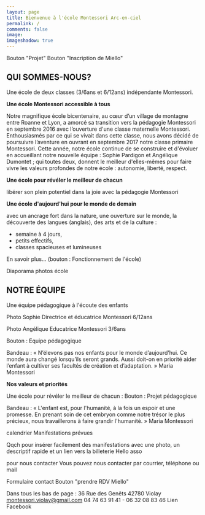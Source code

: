 ```yaml
---
layout: page
title: Bienvenue à l'école Montessori Arc-en-ciel
permalink: /
comments: false
image: 
imageshadow: true
---
```


<div class="home-grid">
    <div class="home-link"></div>
    <div class="home-link"></div>
    <div class="home-link"></div>
    <div class="home-link"></div>
    <div class="home-link"></div>
    <div class="home-link"></div>
</div>

Bouton "Projet" 
Bouton "Inscription de Miello"

## QUI SOMMES-NOUS?

Une école de deux classes (3/6ans et 6/12ans) indépendante Montessori.

**Une école Montessori accessible à tous**

Notre magnifique école bicentenaire, au cœur d’un village de montagne entre Roanne et Lyon, a amorcé sa transition vers la pédagogie Montessori en septembre 2016 avec l’ouverture d'une classe maternelle Montessori. Enthousiasmés par ce qui se vivait dans cette classe, nous avons décidé de poursuivre l’aventure en ouvrant en septembre 2017 notre classe primaire Montessori. Cette année, notre école continue de se construire et d'évoluer en accueillant notre nouvelle équipe : Sophie Pardigon et Angélique Dumontet ; qui toutes deux, donnent le meilleur d'elles-mêmes pour faire vivre les valeurs profondes de notre école : autonomie, liberté, respect.

**Une école pour révéler le meilleur de chacun**

libérer son plein potentiel dans la joie avec la pédagogie Montessori

**Une école d'aujourd'hui pour le monde de demain**

avec un ancrage fort dans la nature, une ouverture sur le monde, la découverte des langues (anglais), des arts et de la culture :
- semaine à 4 jours,
- petits effectifs,
- classes spacieuses et lumineuses

En savoir plus... (bouton : Fonctionnement de l'école)

Diaporama photos école

## NOTRE ÉQUIPE

Une équipe pédagogique à l'écoute des enfants

Photo Sophie
Directrice et éducatrice Montessori 6/12ans

Photo Angélique
Educatrice Montessori 3/6ans

Bouton : Equipe pédagogique

Bandeau :
« N’élevons pas nos enfants pour le monde d’aujourd’hui. Ce monde aura changé lorsqu’ils seront grands. Aussi doit-on en priorité aider l’enfant à cultiver ses facultés de création et d’adaptation. » Maria Montessori

**Nos valeurs et priorités**

Une école pour révéler le meilleur de chacun :
Bouton : Projet pédagogique

Bandeau :
« L'enfant est, pour l'humanité, à la fois un espoir et une promesse. En prenant soin de cet embryon comme notre trésor le plus précieux, nous travaillerons à faire grandir l'humanité. » Maria Montessori

calendrier
Manifestations prévues

Qqch pour insérer facilement des manifestations avec une photo, un descriptif rapide et un lien vers la billeterie Hello asso

pour nous contacter
Vous pouvez nous contacter par courrier, téléphone ou mail

Formulaire contact
Bouton "prendre RDV Miello"

Dans tous les bas de page :
36 Rue des Genêts 42780 Violay
montessori.violay@gmail.com
04 74 63 91 41 - 06 32 08 83 46
Lien Facebook


